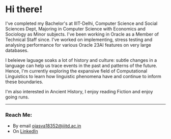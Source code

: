 # Hi there!

I've completed my Bachelor's at IIIT-Delhi, Computer Science and Social Sciences Dept, Majoring in Computer Science with Economics and Sociology as Minor subjects. I've been working in Oracle as a Member of Technical Staff since. I've worked on implementing, stress testing and analysing performance for various Oracle 23AI features on very large databases.


I beleieve laguage soaks a lot of history and culture: subtle changes in a language can help us trace events in the past and patterns of the future. Hence, I'm currently exploring the expansive field of Computational Linguistics to learn how linguistic phenomena have and continue to inform these boundaries.

I'm also interested in Ancient History, I enjoy reading Fiction and enjoy going runs.

---
### Reach Me:

- By email [ojasva18352@iiitd.ac.in](mailto:ojasva18352@iiitd.ac.in)
- On [LinkedIn](https://www.linkedin.com/in/ojasva-saxena-118473188/)
